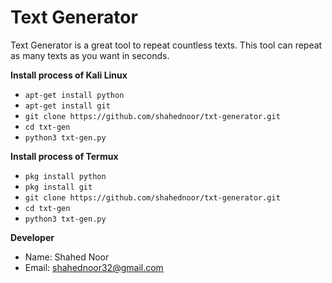 # Text Generator

Text Generator is a great tool to repeat countless texts. This tool can repeat as many texts as you want in seconds.

**Install process of Kali Linux**
* `apt-get install python`
* `apt-get install git`
* `git clone https://github.com/shahednoor/txt-generator.git`
* `cd txt-gen`
* `python3 txt-gen.py`

**Install process of Termux**
* `pkg install python`
* `pkg install git`
* `git clone https://github.com/shahednoor/txt-generator.git`
* `cd txt-gen`
* `python3 txt-gen.py`

**Developer**
* Name: Shahed Noor
* Email: shahednoor32@gmail.com
